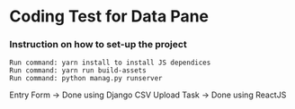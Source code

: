 # Coding Test for Data Pane

### Instruction on how to set-up the project


```
Run command: yarn install to install JS dependices
Run command: yarn run build-assets
Run command: python manag.py runserver
```

Entry Form -> Done using Django
CSV Upload Task -> Done using ReactJS
